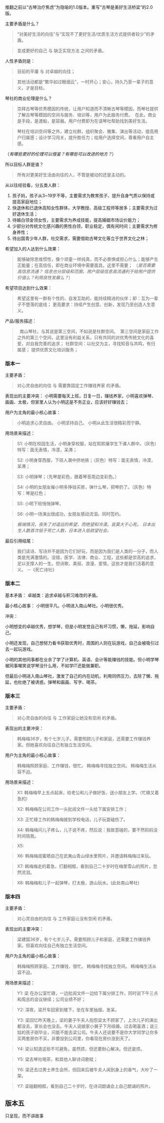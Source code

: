 推翻之前以“古琴治疗焦虑”为隐喻的1.0版本。重写“古琴是美好生活桥梁”的2.0版。

主要矛盾是什么？
> “对美好生活的向往”与“实现不了更好生活/优质生活方式提供者较少”的矛盾。

>  变成更好的自己 与 缺乏实现方法 之间的矛盾。

人性矛盾则是：
> 目前的平庸 与 对卓越的向往；

> 其他活动都是“繁华如过眼烟云”，一时开心；安心，持久乃至一辈子的意义，才是目标。


琴社的商业伦理是什么？
> 崇拜古琴等优秀模因的传统，让用户知道而不清晰古琴等模因，而琴社提供了解古琴等模因的空间与服务、培训等，用户为此服务付费。
> 在此，商业是手段，是渡船，是容器。用户付费即为在请琴社帮助找到美好生活。
  
  
> 琴社在培训空间等之外，建立社群，组织聚会、雅集、演出等活动，提高用户归属感；设计学习闯关，提升胜任力；给用户选择空间，尊重用户自主感。
  
  （*有哪些更好的伦理可以借鉴？有哪些可以改进的地方？*）

所以目标人群是谁？
> 所有对更美好生活由向往的人，不管是被动的还是主动的。

从以往经验看，分五类人群：
1. 孩子妈，孩子从3~19岁不等，主要需求为教育孩子、提升自身气质以保持或提高家庭地位；
2. 快退休和已退休高知女性群体，大学教授、高级工程师等居多；主要需求为过好退休生活；
3. 待婚白领金领女性，主要需求为养成技能，提高婚姻市场议价能力；
4. 少部分对传统文化感兴趣的男性白领，职业稳定，偶有闲时间；主要需求为修身养性；
5. 待出国青少年人群，社交需求，需要借助古琴文化等立于世界文化之林；

希望加入的人达到什么效果：
> 能够破除思维惯性，像个顽童一样纯真，而不必畏惧或担心什么；能够产生正能量；在高信任，即在商业环境中需要面具，这里不需要；
（*是否需要高信息流通？ 信息也分层级和范围，用户层级信息高流通利于给用户提供价值么？利用良性发展么？*）

希望项目达到什么效果：
> 希望这里有一群有个性的、自发互助的、能持续精进的伙伴；即：互为一辈子不堕落的底线；
更高要求：持续产生创意、创新，发现乃至创造人生意义。

产品/服务描述：
>   南山琴社，与其说是第三空间，不如说是社群空间。
  第三空间是家庭工作之外的第三个空间，这里没有利益关系，只有共同的对优秀传统文化的喜爱，对自我完善的追求；
  社群空间：以社交为主，寻找知音与共鸣，有归属感；
  提供优质文化培训服务；


### 版本一
主要矛盾：

> 对心灵自由的向往 与 需要靠固定工作赚钱养家 的矛盾。

表现出的主要冲突：
小明需要每天上班，日复一日，赚钱养家，小明喜欢弹琴、画画、太极，但家里人认为小明这是不务正业，应该好好赚钱去；


用户为主角的最小核心故事：

> 小明追求心灵自由。 小明坚持自己。 小明从此生活很精彩而宁静。


用场景来描述：

> S1: 小明在校园生活，小明身穿校服，站在熙熙攘学生下课人群中。（灰色）特写：面无表情，冷漠，呆滞；

> S2: 小明身穿西服，下班人潮中挤地铁；（灰色）特写：面无表情，冷漠，呆滞；

> S3: 小明弹琴；（先琴是彩色，跟着琴音周边变彩色。）

> S4: 小明的女朋友催小明多挣钱买房，弹什么琴，把琴扔了。（灰色）特写：琴是红色；

> S5: 小明下班悄悄弹琴，

> S6: 小明一场演出很成功，女朋友感动流泪。同时签约。


 

 > *极端情况，丧失了对遥远的希望，而绝望和冷漠。哀莫大于心死。
   日本出生人数首次低于死亡人数，日本进入低欲望社会。*

    
最后引用结尾：
> 我们读诗、写诗并不是因为它们好玩，而是因为我们是人类的一分子，而人类是充满激情的。没错，医学、法律、商业、工程，这些都是崇高的追求，足以支撑人的一生。但诗歌、美丽、浪漫、爱情，这些才是我们活着的意义。 --《死亡诗社》

### 版本二
基本矛盾：
卓越类：追求卓越与积习难改的矛盾。

最小核心故事：
小明很平凡。小明进入南山琴社。小明很优秀。

冲突：

小明想变的卓越优秀，想学琴，但是小明发觉自己有坏习惯，懒，拖延，影响自己。

小明还发现，自己想努力看书获取优秀时，周围的人则在玩游戏，自己会被吸引过去一起玩游戏。

小明的其他同事都在业余了学了计算机、英语、会计等能赚钱的技能。但小明学琴被同事嘲笑说学琴没什么用，不如学IT还能做兼职。

但最后小明进入南山琴社，激发了自己的内在动机，利用同侪压力，去除了懒、拖延，也杜绝了被诱惑。弹琴和画画、写字、喝茶。


### 版本三
主要矛盾：

> 对心灵自由的向往 与 工作家庭让她没有空闲 的矛盾。

表现出的主要冲突：
> 韩梅梅36岁，有个七岁儿子。需要照顾儿子和家庭，还需要工作赚钱养家。但她喜欢向往自己有独立生活空间。

用户为主角的最小核心故事：

> 韩梅梅照顾家庭、工作赚钱，很忙。 韩梅梅寻找独立空间。 韩梅梅生活从容不迫。



用场景来描述：

> X1: 韩梅梅早上五点起床，给老公和儿子做好饭，送小朋友上学。（忙碌又着急的）

> X2: 韩梅梅在公司工作一头批阅文件一头给下属安排工作；

> X3: 正忙碌工作的韩梅梅接到学校电话，儿子玩耍碰伤了。

> X4: 韩梅梅问儿子疼么，儿子说不疼，然后说：我故意碰的，要不然妈妈没时间陪我。

> X5: 

> X6: 韩梅梅闺蜜晒自己在武夷山青山绿水里照片，并邀请韩梅梅过来玩。

> X7: 韩梅梅走的着急，打翻相框，看到自己二十岁时在梅里雪山的照片，忽然流泪。

> X8: 韩梅梅和儿子一起弹琴，打太极，游山玩水。(此处南山琴社)



### 版本四
主要矛盾：

> 对心灵自由的向往 与 工作家庭让没有空闲 的矛盾。

表现出的主要冲突：
> 梁建国36岁，有个七岁儿子。需要照顾儿子和家庭，还需要工作赚钱养家。但喜欢向往自己有独立生活空间。

用户为主角的最小核心故事：

> 韩梅梅照顾家庭、工作赚钱，很忙。 韩梅梅寻找独立空间。 韩梅梅生活从容不迫。



用场景来描述：
> Y1: 梁 在办公室忙碌，一边批阅文件一边给下属分排工作，同时说下午三点和周总的会议继续；公司业绩不好；

> Y2: 深夜，梁开车回家到楼下，坐在车里抽烟，发呆。

> Y3: 梁回忆昨天晚上，梁的妻子牛夫人抱怨梁太不顾家了，上次儿子的演出都没去，家长会也没去。牛夫人说娘家小舅子下月结婚，过去喝喜酒；说三姑的孩子刚毕业，问能不能去梁公司。牛夫人还说要不是你大学同学让你多买两套房你不买，非要投到公司里，你看现在房价涨到天了。

> Y4: 梁认知道这些不可避免，虽然烦，但还要耐心解决。但还是烦。

> Y5: 梁去琴社喝茶，和其他人聊诗词歌赋；

> Y6: 梁还去过男士养生会所，但回来后被牛夫人闻到身上的香气，大吵了一架。

> Y7: 梁碰翻相框，看到自己二十岁时，在诗词朗诵会上自己朗诵的照片。



## 版本五
只呈现，而不讲故事

 
